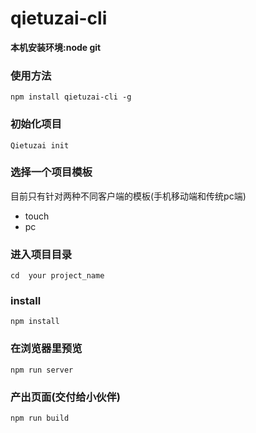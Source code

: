 # qietuzai-cli

**本机安装环境:node git**

### 使用方法
```
npm install qietuzai-cli -g
```


### 初始化项目
```
Qietuzai init
```

### 选择一个项目模板
目前只有针对两种不同客户端的模板(手机移动端和传统pc端)
* touch
* pc
    
### 进入项目目录    
```
cd  your project_name
```

### install
```
npm install
```

### 在浏览器里预览
```
npm run server
```

### 产出页面(交付给小伙伴)
```
npm run build
```


